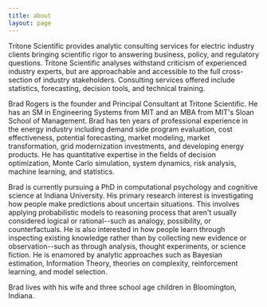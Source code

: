 ```yaml
---
title: about
layout: page
---
```


<p>Tritone Scientific provides analytic consulting services for electric industry clients bringing scientific rigor to answering business, policy, and regulatory questions. Tritone Scientific analyses withstand criticism of experienced industry experts, but are approachable and accessible to the full cross-section of industry stakeholders. Consulting services offered include statistics, forecasting, decision tools, and technical training.</p>

<p>Brad Rogers is the founder and Principal Consultant at Tritone Scientific. He has an SM in Engineering Systems from MIT and an MBA from MIT's Sloan School of Management. Brad has ten years of professional experience in the energy industry including demand side program evaluation, cost effectiveness, potential forecasting, market modeling, market transformation, grid modernization investments, and developing energy products. He has quantitative expertise in the fields of decision optimization, Monte Carlo simulation, system dynamics, risk analysis, machine learning, and statistics.</p>

<p> Brad is currently pursuing a PhD in computational psychology and cognitive science at Indiana University. His primary research interest is investigating how people make predictions about uncertain situations. This involves applying probabilistic models to reasoning process that aren't usually considered logical or rational--such as analogy, possibility, or counterfactuals. He is also interested in how people learn through inspecting existing knowledge rather than by collecting new evidence or observation--such as through analysis, thought experiments, or science fiction. He is enamored by analytic approaches such as Bayesian estimation, Information Theory, theories on complexity, reinforcement learning, and model selection.</p>

<p>Brad lives with his wife and three school age children in Bloomington, Indiana. </p>

<!---
<h2>Skills</h2>
<ul class="skill-list">
	<li>HTML - Jade - Haml - Erb</li>
	<li>Responsive (Mobile First)</li>
	<li>CSS (Stylus, Sass, Less)</li>
	<li>Css Frameworks (Bootstrap, Foundation)</li>
	<li>Javascript (Design Patterns, Testes)</li>
	<li>NodeJS</li>
	<li>AngularJS - ReactJS</li>
	<li>Grunt - Gulp - Yeoman</li>
	<li>Git</li>
	<li>PHP</li>
	<li>Python</li>
	<li>MySQL - MongoDB</li>
	<li>Scrum and Kanban</li>
	<li>TDD e Continuous Integration</li>
</ul>
-->
